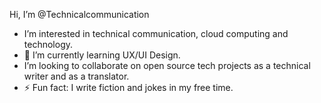 Hi, I’m @Technicalcommunication
- I’m interested in technical communication, cloud computing and technology.
- 🌱 I’m currently learning UX/UI Design.
- I’m looking to collaborate on open source tech projects as a technical writer and as a translator.
- ⚡ Fun fact: I write fiction and jokes in my free time.

<!---
Technicalcommunication/Technicalcommunication is a ✨ special ✨ repository because its `README.md` (this file) appears on your GitHub profile.
You can click the Preview link to take a look at your changes.
--->
